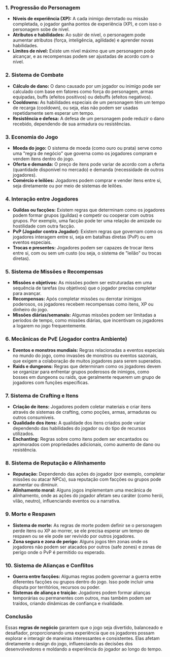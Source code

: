 

### 1. **Progressão do Personagem**
   - **Níveis de experiência (XP):** A cada inimigo derrotado ou missão completada, o jogador ganha pontos de experiência (XP), e com isso o personagem sobe de nível.
   - **Atributos e habilidades:** Ao subir de nível, o personagem pode aumentar atributos (força, inteligência, agilidade) e aprender novas habilidades.
   - **Limites de nível:** Existe um nível máximo que um personagem pode alcançar, e as recompensas podem ser ajustadas de acordo com o nível.

### 2. **Sistema de Combate**
   - **Cálculo de dano:** O dano causado por um jogador ou inimigo pode ser calculado com base em fatores como força do personagem, armas equipadas, buffs (efeitos positivos) ou debuffs (efeitos negativos).
   - **Cooldowns:** As habilidades especiais de um personagem têm um tempo de recarga (cooldown), ou seja, elas não podem ser usadas repetidamente sem esperar um tempo.
   - **Resistência e defesa:** A defesa de um personagem pode reduzir o dano recebido, dependendo de sua armadura ou resistências.

### 3. **Economia do Jogo**
   - **Moeda do jogo:** O sistema de moeda (como ouro ou prata) serve como uma "regra de negócio" que governa como os jogadores compram e vendem itens dentro do jogo.
   - **Oferta e demanda:** O preço de itens pode variar de acordo com a oferta (quantidade disponível no mercado) e demanda (necessidade de outros jogadores).
   - **Comércio e leilões:** Jogadores podem comprar e vender itens entre si, seja diretamente ou por meio de sistemas de leilões.

### 4. **Interação entre Jogadores**
   - **Guildas ou facções:** Existem regras que determinam como os jogadores podem formar grupos (guildas) e competir ou cooperar com outros grupos. Por exemplo, uma facção pode ter uma relação de amizade ou hostilidade com outra facção.
   - **PvP (Jogador contra Jogador):** Existem regras que governam como os jogadores interagem entre si, seja em batalhas diretas (PvP) ou em eventos especiais.
   - **Trocas e presentes:** Jogadores podem ser capazes de trocar itens entre si, com ou sem um custo (ou seja, o sistema de "leilão" ou trocas diretas).

### 5. **Sistema de Missões e Recompensas**
   - **Missões e objetivos:** As missões podem ser estruturadas em uma sequência de tarefas (ou objetivos) que o jogador precisa completar para avançar.
   - **Recompensas:** Após completar missões ou derrotar inimigos poderosos, os jogadores recebem recompensas como itens, XP ou dinheiro do jogo.
   - **Missões diárias/semanais:** Algumas missões podem ser limitadas a períodos de tempo, como missões diárias, que incentivam os jogadores a logarem no jogo frequentemente.

### 6. **Mecânicas de PvE (Jogador contra Ambiente)**
   - **Eventos e monstros mundiais:** Regras relacionadas a eventos especiais no mundo do jogo, como invasões de monstros ou eventos sazonais, que exigem a colaboração de muitos jogadores para serem superados.
   - **Raids e dungeons:** Regras que determinam como os jogadores devem se organizar para enfrentar grupos poderosos de inimigos, como bosses em dungeons ou raids, que geralmente requerem um grupo de jogadores com funções específicas.

### 7. **Sistema de Crafting e Itens**
   - **Criação de itens:** Jogadores podem coletar materiais e criar itens através de sistemas de crafting, como poções, armas, armaduras ou outros consumíveis.
   - **Qualidade dos itens:** A qualidade dos itens criados pode variar dependendo das habilidades do jogador ou do tipo de recursos utilizados.
   - **Enchanting:** Regras sobre como itens podem ser encantados ou aprimorados com propriedades adicionais, como aumento de dano ou resistência.

### 8. **Sistema de Reputação e Alinhamento**
   - **Reputação:** Dependendo das ações do jogador (por exemplo, completar missões ou atacar NPCs), sua reputação com facções ou grupos pode aumentar ou diminuir.
   - **Alinhamento moral:** Alguns jogos implementam uma mecânica de alinhamento, onde as ações do jogador afetam seu caráter (como herói, vilão, neutro), influenciando eventos ou a narrativa.

### 9. **Morte e Respawn**
   - **Sistema de morte:** As regras de morte podem definir se o personagem perde itens ou XP ao morrer, se ele precisa esperar um tempo de respawn ou se ele pode ser revivido por outros jogadores.
   - **Zona segura e zona de perigo:** Alguns jogos têm zonas onde os jogadores não podem ser atacados por outros (safe zones) e zonas de perigo onde o PvP é permitido ou esperado.

### 10. **Sistema de Alianças e Conflitos**
   - **Guerra entre facções:** Algumas regras podem governar a guerra entre diferentes facções ou grupos dentro do jogo. Isso pode incluir uma disputa por territórios, recursos ou poder.
   - **Sistemas de aliança e traição:** Jogadores podem formar alianças temporárias ou permanentes com outros, mas também podem ser traídos, criando dinâmicas de confiança e rivalidade.

### Conclusão
Essas **regras de negócio** garantem que o jogo seja divertido, balanceado e desafiador, proporcionando uma experiência que os jogadores possam explorar e interagir de maneiras interessantes e consistentes. Elas afetam diretamente o design do jogo, influenciando as decisões dos desenvolvedores e moldando a experiência do jogador ao longo do tempo.